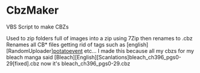 # CbzMaker
VBS Script to make CBZs

Used to zip folders full of images into a zip using 7Zip then renames to .cbz
Renames all CB* files getting rid of tags such as [english][RandomUploader][potatoevent](C98) etc...
I made this because all my cbzs for my bleach manga said
[Bleach][English][Scanlations]bleach_ch396_pgs0-29[fixed].cbz
now it's bleach_ch396_pgs0-29.cbz
